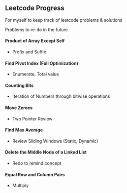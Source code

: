 
## Leetcode Progress

For myself to keep track of leetcode problems & solutions

Problems to re-do in the future

#### Product of Array Except Self
* Prefix and Suffix
#### Find Pivot Index (Full Optimization)
* Enumerate, Total value
#### Counting Bits
* Iteration of Numbers through bitwise operations
#### Move Zeroes
* Two Pointer Review
#### Find Max Average
* Review Sliding Windows (Static, Dynamic)
#### Delete the Middle Node of a Linked List
* Redo to remind concept
#### Equal Row and Column Pairs
* Multiply
